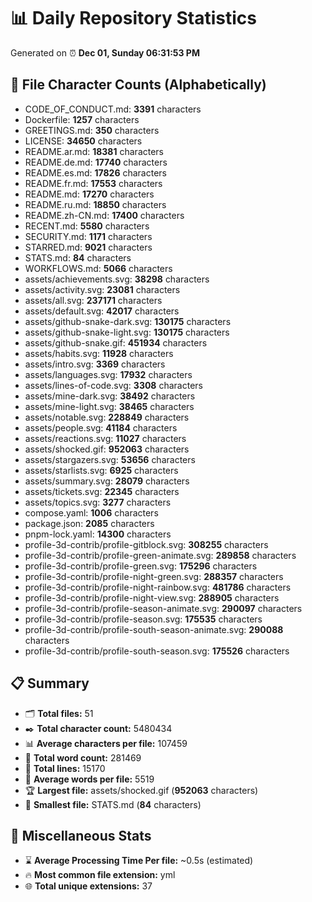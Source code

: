 # 📊 Daily Repository Statistics
Generated on ⏰ **Dec 01, Sunday 06:31:53 PM**

## 📂 File Character Counts (Alphabetically)
- CODE_OF_CONDUCT.md: **3391** characters
- Dockerfile: **1257** characters
- GREETINGS.md: **350** characters
- LICENSE: **34650** characters
- README.ar.md: **18381** characters
- README.de.md: **17740** characters
- README.es.md: **17826** characters
- README.fr.md: **17553** characters
- README.md: **17270** characters
- README.ru.md: **18850** characters
- README.zh-CN.md: **17400** characters
- RECENT.md: **5580** characters
- SECURITY.md: **1171** characters
- STARRED.md: **9021** characters
- STATS.md: **84** characters
- WORKFLOWS.md: **5066** characters
- assets/achievements.svg: **38298** characters
- assets/activity.svg: **23081** characters
- assets/all.svg: **237171** characters
- assets/default.svg: **42017** characters
- assets/github-snake-dark.svg: **130175** characters
- assets/github-snake-light.svg: **130175** characters
- assets/github-snake.gif: **451934** characters
- assets/habits.svg: **11928** characters
- assets/intro.svg: **3369** characters
- assets/languages.svg: **17932** characters
- assets/lines-of-code.svg: **3308** characters
- assets/mine-dark.svg: **38492** characters
- assets/mine-light.svg: **38465** characters
- assets/notable.svg: **228849** characters
- assets/people.svg: **41184** characters
- assets/reactions.svg: **11027** characters
- assets/shocked.gif: **952063** characters
- assets/stargazers.svg: **53656** characters
- assets/starlists.svg: **6925** characters
- assets/summary.svg: **28079** characters
- assets/tickets.svg: **22345** characters
- assets/topics.svg: **3277** characters
- compose.yaml: **1006** characters
- package.json: **2085** characters
- pnpm-lock.yaml: **14300** characters
- profile-3d-contrib/profile-gitblock.svg: **308255** characters
- profile-3d-contrib/profile-green-animate.svg: **289858** characters
- profile-3d-contrib/profile-green.svg: **175296** characters
- profile-3d-contrib/profile-night-green.svg: **288357** characters
- profile-3d-contrib/profile-night-rainbow.svg: **481786** characters
- profile-3d-contrib/profile-night-view.svg: **288905** characters
- profile-3d-contrib/profile-season-animate.svg: **290097** characters
- profile-3d-contrib/profile-season.svg: **175535** characters
- profile-3d-contrib/profile-south-season-animate.svg: **290088** characters
- profile-3d-contrib/profile-south-season.svg: **175526** characters

## 📋 Summary
- 🗂️ **Total files:** 51
- ✒️ **Total character count:** 5480434
- 📊 **Average characters per file:** 107459
- 📝 **Total word count:** 281469
- 🧾 **Total lines:** 15170
- 📐 **Average words per file:** 5519
- 🏆 **Largest file:** assets/shocked.gif (**952063** characters)
- 🥉 **Smallest file:** STATS.md (**84** characters)

## 🌟 Miscellaneous Stats
- ⌛ **Average Processing Time Per file:** ~0.5s (estimated)
- 🔥 **Most common file extension:** yml
- 🌐 **Total unique extensions:** 37
